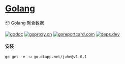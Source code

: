 <h1>
<a href="https://www.dtapp.net/">Golang</a>
</h1>

📦 Golang 聚合数据

[comment]: <> (go)
[![godoc](https://pkg.go.dev/badge/go.dtapp.net/juhe?status.svg)](https://pkg.go.dev/go.dtapp.net/juhe)
[![goproxy.cn](https://goproxy.cn/stats/go.dtapp.net/juhe/badges/download-count.svg)](https://goproxy.cn/stats/go.dtapp.net/juhe)
[![goreportcard.com](https://goreportcard.com/badge/go.dtapp.net/juhe)](https://goreportcard.com/report/go.dtapp.net/juhe)
[![deps.dev](https://img.shields.io/badge/deps-go-red.svg)](https://deps.dev/go/go.dtapp.net%2Fjuhe)

#### 安装

```shell
go get -v -u go.dtapp.net/juhe@v1.0.1
```
